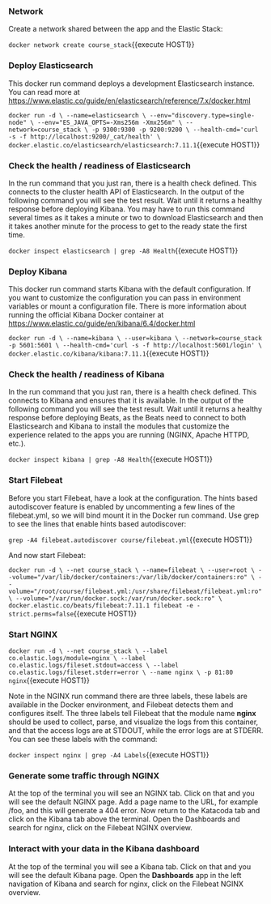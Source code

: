 ### Network

Create a network shared between the app and the Elastic Stack:

`docker network create course_stack`{{execute HOST1}}

### Deploy Elasticsearch 

This docker run command deploys a development Elasticsearch instance.  You can read more at https://www.elastic.co/guide/en/elasticsearch/reference/7.x/docker.html

`
docker run -d \
  --name=elasticsearch \
  --env="discovery.type=single-node" \
  --env="ES_JAVA_OPTS=-Xms256m -Xmx256m" \
  --network=course_stack \
  -p 9300:9300 -p 9200:9200 \
  --health-cmd='curl -s -f http://localhost:9200/_cat/health' \
  docker.elastic.co/elasticsearch/elasticsearch:7.11.1
`{{execute HOST1}}

### Check the health / readiness of Elasticsearch

In the run command that you just ran, there is a health check defined.  This connects to the cluster health API of Elasticsearch.  In the output of the following command you will see the test result.  Wait until it returns a healthy response before deploying Kibana.  You may have to run this command several times as it takes a minute or two to download Elasticsearch and then it takes another minute for the process to get to the ready state the first time.

`docker inspect elasticsearch | grep -A8 Health`{{execute HOST1}}

### Deploy Kibana

This docker run command starts Kibana with the default configuration.  If you want to customize the configuration you can pass in environment variables or mount a configuration file.  There is more information about running the official Kibana Docker container at https://www.elastic.co/guide/en/kibana/6.4/docker.html 

`
docker run -d \
  --name=kibana \
  --user=kibana \
  --network=course_stack -p 5601:5601 \
  --health-cmd='curl -s -f http://localhost:5601/login' \
  docker.elastic.co/kibana/kibana:7.11.1
`{{execute HOST1}}

### Check the health / readiness of Kibana

In the run command that you just ran, there is a health check defined.  This connects to Kibana and ensures that it is available. In the output of the following command you will see the test result.  Wait until it returns a healthy response before deploying Beats, as the Beats need to connect to both Elasticsearch and Kibana to install the modules that customize the experience related to the apps you are running (NGINX, Apache HTTPD, etc.).

`docker inspect kibana | grep -A8 Health`{{execute HOST1}}

### Start Filebeat

Before you start Filebeat, have a look at the configuration.  The hints based autodiscover feature is enabled by uncommenting a few lines of the filebeat.yml, so we will bind mount it in the Docker run command.  Use grep to see the lines that enable hints based autodiscover:

`grep -A4 filebeat.autodiscover course/filebeat.yml`{{execute HOST1}}

And now start Filebeat:

`docker run -d \
--net course_stack \
--name=filebeat \
--user=root \
--volume="/var/lib/docker/containers:/var/lib/docker/containers:ro" \
--volume="/root/course/filebeat.yml:/usr/share/filebeat/filebeat.yml:ro" \
--volume="/var/run/docker.sock:/var/run/docker.sock:ro" \
docker.elastic.co/beats/filebeat:7.11.1 filebeat -e -strict.perms=false`{{execute HOST1}}

### Start NGINX
`docker run -d \
--net course_stack \
--label co.elastic.logs/module=nginx \
--label co.elastic.logs/fileset.stdout=access \
--label co.elastic.logs/fileset.stderr=error \
--name nginx \
-p 81:80 nginx`{{execute HOST1}}

Note in the NGINX run command there are three labels, these labels are available in the Docker environment, and Filebeat detects them and configures itself.  The three labels tell Filebeat that the module name **nginx** should be used to collect, parse, and visualize the logs from this container, and that the access logs are at STDOUT, while the error logs are at STDERR.
You can see these labels with the command:

`docker inspect nginx | grep -A4 Labels`{{execute HOST1}}

### Generate some traffic through NGINX
At the top of the terminal you will see an NGINX tab.  Click on that and you will see the default NGINX page.  Add a page name to the URL, for example /foo, and this will generate a 404 error.  Now return to the Katacoda tab and click on the Kibana tab above the terminal.  Open the Dashboards and search for nginx, click on the Filebeat NGINX overview.

### Interact with your data in the Kibana dashboard
At the top of the terminal you will see a Kibana tab.  Click on that and you will see the default Kibana page. Open the **Dashboards** app in the left navigation of Kibana and search for nginx, click on the Filebeat NGINX overview.

